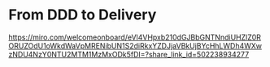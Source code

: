 # From DDD to Delivery

https://miro.com/welcomeonboard/eVl4VHpxb210dGJBbGNTNndiUHZlZ0RORUZOdU1oWkdWaVpMRENibUN1S2diRkxYZDJjaVBkUjBYcHhLWDh4WXwzNDU4NzY0NTU2MTM1MzMxODk5fDI=?share_link_id=502238934277
